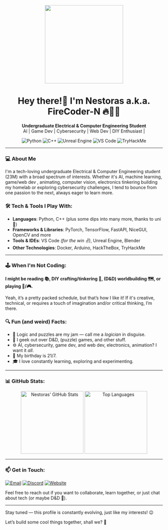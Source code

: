 <!--
**FireCoder-N/FireCoder-N** is a ✨ _special_ ✨ repository because its `README.md` (this file) appears on your GitHub profile.

Here are some ideas to get you started:

- 🔭 I’m currently working on ...
- 🌱 I’m currently learning ...
- 👯 I’m looking to collaborate on ...
- 🤔 I’m looking for help with ...
- 💬 Ask me about ...
- 📫 How to reach me: ...
- 😄 Pronouns: ...
- ⚡ Fun fact: ...
-->


<!-- Header with GIF and badges -->
<div align="center">
  <img src="https://media.giphy.com/media/zhYSVCirREeIZtONCI/giphy.gif?cid=ecf05e474dqtm9kzs809n9oky28ak58h0bjvn9f60zwo2n9c&ep=v1_gifs_related&rid=giphy.gif&ct=s"/ width="250px">
  
  # Hey there!👋 I'm **Nestoras** a.k.a. FireCoder-N 🔥👨‍💻 

  **Undergraduate Electrical & Computer Engineering Student**  
  AI | Game Dev | Cybersecurity | Web Dev | DIY Enthusiast | 

  ![Python](https://img.shields.io/badge/Python-3670A0?style=for-the-badge&logo=python&logoColor=ffdd54)
  ![C++](https://img.shields.io/badge/C++-00599C?style=for-the-badge&logo=cplusplus&logoColor=white)
  ![Unreal Engine](https://img.shields.io/badge/Unreal_Engine-313131?style=for-the-badge&logo=unreal-engine&logoColor=white)
  ![VS Code](https://img.shields.io/badge/VS%20Code-0078d7?style=for-the-badge&logo=visual-studio-code&logoColor=white)
  ![TryHackMe](https://img.shields.io/badge/TryHackMe-212C42?style=for-the-badge&logo=tryhackme&logoColor=white)

</div>

---

### 💻 About Me
I'm a tech-loving undergraduate Electrical & Computer Engineering student (23M) with a broad spectrum of interests. Whether it's AI, machine learning, game/web dev , animating, computer vision, electronics tinkering building my homelab or exploring cybersecurity challenges, I tend to bounce from one passion to the next, always eager to learn more.

### 🛠️ Tech & Tools I Play With:
- **Languages**: Python, C++ (plus some dips into many more, thanks to uni 🧠)
- **Frameworks & Libraries**: PyTorch, TensorFlow, FastAPI, NiceGUI, OpenCV and more
- **Tools & IDEs**: VS Code *(for the win ✌)*, Unreal Engine, Blender  
- **Other Technologies**: Docker, Arduino, HackTheBox, TryHackMe

---

### 🕹️ When I'm Not Coding:
**I might be reading 📚, DIY crafting/tinkering 🎨, (D&D) worldbuilding 🗺, or playing 🎲/🎮.**

Yeah, it’s a pretty packed schedule, but that’s how I like it! If it's creative, technical, or requires a touch of imagination and/or critical thinking, I’m there.

### 🔍 Fun (and weird) Facts:
- 🧠 Logic and puzzles are my jam — call me a *logician* in disguise. 
- 🐲 I geek out over D&D, (puzzle) games, and other stuff.
- ⚙ AI, cybersecurity, game dev, and web dev, electronics, animation? I want it *all*.
- 🎂 My birthday is 21/7.
- 🎓 I love constantly learning, exploring and experimenting.
 

---

### 📊 GitHub Stats:
<div align="center">
  <img src="https://github-readme-stats.vercel.app/api?username=FireCoder-N&show_icons=true&theme=radical" alt="Nestoras' GitHub Stats" height="200"/>
  <img src="https://github-readme-stats.vercel.app/api/top-langs/?username=FireCoder-N&layout=compact&theme=radical" alt="Top Languages" height="200"/>
</div>

---

### 📫 Get in Touch:

[![Email](https://img.shields.io/badge/Email-D14836?style=for-the-badge&logo=gmail&logoColor=white)](mailto:dimnestmanolis@gmail.com)
[![Discord](https://img.shields.io/badge/Discord-7289DA?style=for-the-badge&logo=discord&logoColor=white)](https://discord.com/users/nemagistor.dethunverillis)
[![Website](https://img.shields.io/badge/Website-21759B?style=for-the-badge&logo=wordpress&logoColor=white)](https://nerdoras.com)


Feel free to reach out if you want to collaborate, learn together, or just chat about tech (or maybe D&D 👀).

---

Stay tuned — this profile is constantly evolving, just like my interests! 😉

Let’s build some cool things together, shall we? 🚀
